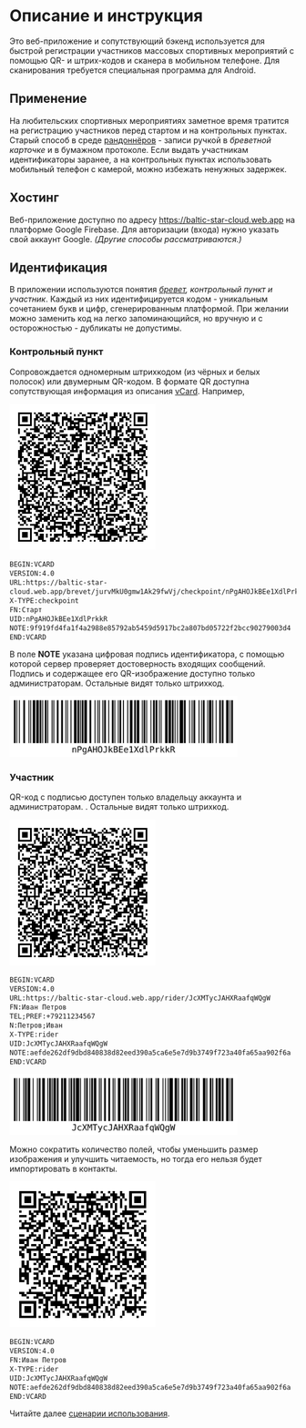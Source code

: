 # Описание и инструкция
Это веб-приложение и сопутствующий бэкенд используется для быстрой регистрации участников массовых спортивных мероприятий с помощью QR- и штрих-кодов и сканера в мобильном телефоне. Для сканирования требуется специальная программа для Android.

## Применение
На любительских спортивных мероприятиях заметное время тратится на регистрацию участников перед стартом и на контрольных пунктах. Старый способ в среде [рандоннёров](https://ru.wikipedia.org/wiki/Рандоннёр) - записи ручкой в _бреветной карточке_ и в бумажном протоколе. Если выдать участникам идентификаторы заранее, а на контрольных пунктах использовать мобильный телефон с камерой, можно избежать ненужных задержек.

## Хостинг
Веб-приложение доступно по адресу https://baltic-star-cloud.web.app на платформе Google Firebase. Для авторизации (входа) нужно указать свой аккаунт Google. _(Другие способы рассматриваются.)_

## Идентификация
В приложении используются понятия _[бревет](https://ru.wikipedia.org/wiki/Рандоннёр), контрольный пункт и участник_. Каждый из них идентифицируется кодом - уникальным сочетанием букв и цифр, сгенерированным платформой. При желании можно заменить код на легко запоминающийся, но вручную и с осторожностью - дубликаты не допустимы.

### Контрольный пункт
Сопровождается одномерным штрихкодом (из чёрных и белых полосок) или двумерным QR-кодом. В формате QR доступна сопутствующая информация из описания [vCard](https://ru.wikipedia.org/wiki/VCard). Например,

![QR Старт](test-start-qr.png "QR Старт")

    BEGIN:VCARD
    VERSION:4.0
    URL:https://baltic-star-cloud.web.app/brevet/jurvMkU0gmw1Ak29fwVj/checkpoint/nPgAHOJkBEe1XdlPrkkR
    X-TYPE:checkpoint
    FN:Старт
    UID:nPgAHOJkBEe1XdlPrkkR
    NOTE:9f919fd4fa1f4a2988e85792ab5459d5917bc2a807bd05722f2bcc90279003d4
    END:VCARD

В поле **NOTE** указана цифровая подпись идентификатора, с помощью которой сервер проверяет достоверность входящих сообщений. Подпись и содержащее его QR-изображение доступно только администраторам. Остальные видят только штрихкод.

<img src="test-start-bar.svg" alt="Штрихкод Старт" title="Штрихкод Старт" width="400px">

### Участник
QR-код с подписью доступен только владельцу аккаунта и администраторам. . Остальные видят только штрихкод.

![Иван Петров](test-petrov-qr.png "Иван Петров")

    BEGIN:VCARD
    VERSION:4.0
    URL:https://baltic-star-cloud.web.app/rider/JcXMTycJAHXRaafqWQgW
    FN:Иван Петров
    TEL;PREF:+79211234567
    N:Петров;Иван
    X-TYPE:rider
    UID:JcXMTycJAHXRaafqWQgW
    NOTE:aefde262df9dbd840838d82eed390a5ca6e5e7d9b3749f723a40fa65aa902f6a
    END:VCARD

<img src="test-petrov-bar.svg" alt="Иван Петров" title="Иван Петров" width="400px">

Можно сократить количество полей, чтобы уменьшить размер изображения и улучшить читаемость, но тогда его нельзя будет импортировать в контакты.

![Иван Петров краткий вариант](test-petrov-qr-short.png "Иван Петров краткий вариант")

    BEGIN:VCARD
    VERSION:4.0
    FN:Иван Петров
    X-TYPE:rider
    UID:JcXMTycJAHXRaafqWQgW
    NOTE:aefde262df9dbd840838d82eed390a5ca6e5e7d9b3749f723a40fa65aa902f6a
    END:VCARD

Читайте далее [сценарии использования](usage.md).
